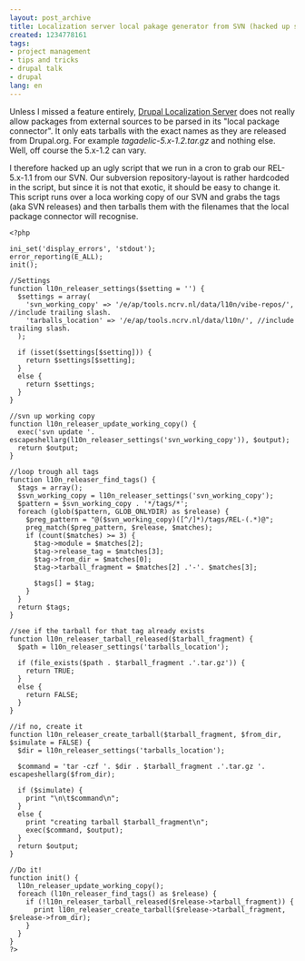 ```yaml
---
layout: post_archive
title: Localization server local pakage generator from SVN (hacked up script)
created: 1234778161
tags:
- project management
- tips and tricks
- drupal talk
- drupal
lang: en
---
```

Unless I missed a feature entirely, <a href="http://drupal.org/project/l10n_server">Drupal Localization Server</a> does not really allow packages from external sources to be parsed in its "local package connector". It only eats tarballs with the exact names as they are released from Drupal.org. For example _tagadelic-5.x-1.2.tar.gz_ and nothing else. Well, off course the 5.x-1.2 can vary. 

I therefore hacked up an ugly script that we run in a cron to grab our REL-5.x-1.1 from our SVN. Our subversion repository-layout is rather hardcoded in the script, but since it is not that exotic, it should be easy to change it. This script runs over a loca working copy of our SVN and grabs the tags (aka SVN releases) and then tarballs them with the filenames that the local package connector will recognise. 
<!--break-->
    <?php
    
    ini_set('display_errors', 'stdout');
    error_reporting(E_ALL);
    init();
    
    //Settings
    function l10n_releaser_settings($setting = '') {
      $settings = array(
        'svn_working_copy' => '/e/ap/tools.ncrv.nl/data/l10n/vibe-repos/', //include trailing slash.
        'tarballs_location' => '/e/ap/tools.ncrv.nl/data/l10n/', //include trailing slash.
      );
      
      if (isset($settings[$setting])) {
        return $settings[$setting];
      }
      else {
        return $settings;
      }
    }
    
    //svn up working copy
    function l10n_releaser_update_working_copy() {
      exec('svn update '. escapeshellarg(l10n_releaser_settings('svn_working_copy')), $output);
      return $output;
    }
    
    //loop trough all tags
    function l10n_releaser_find_tags() {
      $tags = array();
      $svn_working_copy = l10n_releaser_settings('svn_working_copy');
      $pattern = $svn_working_copy . '*/tags/*';
      foreach (glob($pattern, GLOB_ONLYDIR) as $release) {
        $preg_pattern = "@($svn_working_copy)([^/]*)/tags/REL-(.*)@";
        preg_match($preg_pattern, $release, $matches);
        if (count($matches) >= 3) {
          $tag->module = $matches[2];
          $tag->release_tag = $matches[3];
          $tag->from_dir = $matches[0];
          $tag->tarball_fragment = $matches[2] .'-'. $matches[3];
          
          $tags[] = $tag;
        }
      }
      return $tags;
    }
    
    //see if the tarball for that tag already exists
    function l10n_releaser_tarball_released($tarball_fragment) {
      $path = l10n_releaser_settings('tarballs_location');
    
      if (file_exists($path . $tarball_fragment .'.tar.gz')) {
        return TRUE;
      }
      else {
        return FALSE;
      }
    }
    
    //if no, create it
    function l10n_releaser_create_tarball($tarball_fragment, $from_dir, $simulate = FALSE) {
      $dir = l10n_releaser_settings('tarballs_location');
      
      $command = 'tar -czf '. $dir . $tarball_fragment .'.tar.gz '. escapeshellarg($from_dir);
    
      if ($simulate) {
        print "\n\t$command\n";
      }
      else {
        print "creating tarball $tarball_fragment\n";
        exec($command, $output);
      }
      return $output;
    }
    
    //Do it!
    function init() {
      l10n_releaser_update_working_copy();
      foreach (l10n_releaser_find_tags() as $release) {
        if (!l10n_releaser_tarball_released($release->tarball_fragment)) {
          print l10n_releaser_create_tarball($release->tarball_fragment, $release->from_dir);
        }
      }
    }
    ?>
